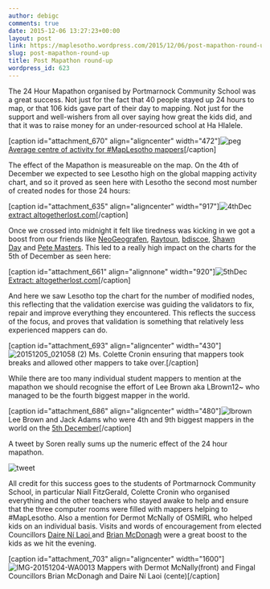 ```yaml
---
author: debigc
comments: true
date: 2015-12-06 13:27:23+00:00
layout: post
link: https://maplesotho.wordpress.com/2015/12/06/post-mapathon-round-up/
slug: post-mapathon-round-up
title: Post Mapathon round-up
wordpress_id: 623
---
```


The 24 Hour Mapathon organised by Portmarnock Community School was a great success. Not just for the fact that 40 people stayed up 24 hours to map, or that 106 kids gave part of their day to mapping. Not just for the support and well-wishers from all over saying how great the kids did, and that it was to raise money for an under-resourced school at Ha Hlalele.

[caption id="attachment_670" align="aligncenter" width="472"]![peg](https://maplesotho.files.wordpress.com/2015/12/peg.jpg) [Average centre of activity for #MapLesotho mappers](http://resultmaps.neis-one.org/oooc)[/caption]

The effect of the Mapathon is measureable on the map. On the 4th of December we expected to see Lesotho high on the global mapping activity chart, and so it proved as seen here with Lesotho the second most number of created nodes for those 24 hours:

[caption id="attachment_635" align="aligncenter" width="917"]![4thDec](https://maplesotho.files.wordpress.com/2015/12/4thdec.jpg) [extract altogetherlost.com](http://osmstats.neis-one.org/?item=countries&date=4-12-2015)[/caption]

Once we crossed into midnight it felt like tiredness was kicking in we got a boost from our friends like [NeoGeografen](https://twitter.com/neogeografen), [Raytoun](http://www.openstreetmap.org/user/RAytoun), [bdiscoe](https://twitter.com/bdiscoe), [Shawn Day](https://twitter.com/iridium) and [Pete Masters](https://twitter.com/pedrito1414). This led to a really high impact on the charts for the 5th of December as seen here:

[caption id="attachment_661" align="alignnone" width="920"]![5thDec](https://maplesotho.files.wordpress.com/2015/12/5thdec.jpg) [Extract: altogetherlost.com](http://osmstats.neis-one.org/?item=countries&date=5-12-2015)[/caption]

And here we saw Lesotho top the chart for the number of modified nodes, this reflecting that the validation exercise was guiding the validators to fix, repair and improve everything they encountered. This reflects the success of the focus, and proves that validation is something that relatively less experienced mappers can do.

[caption id="attachment_693" align="aligncenter" width="430"]![20151205_021058 (2)](https://maplesotho.files.wordpress.com/2015/12/20151205_021058-2.jpg) Ms. Colette Cronin ensuring that mappers took breaks and allowed other mappers to take over.[/caption]

While there are too many individual student mappers to mention at the mapathon we should recognise the effort of Lee Brown aka LBrown12~ who managed to be the fourth biggest mapper in the world.

[caption id="attachment_686" align="aligncenter" width="480"]![lbrown](https://maplesotho.files.wordpress.com/2015/12/lbrown.jpg) Lee Brown and Jack Adams who were 4th and 9th biggest mappers in the world on the [5th December](http://www.openstreetmap.org/stats/data_stats.html)[/caption]

A tweet by Soren really sums up the numeric effect of the 24 hour mapathon.

![tweet](https://maplesotho.files.wordpress.com/2015/12/tweet.jpg)

All credit for this success goes to the students of Portmarnock Community School, in particular Niall FitzGerald, Colette Cronin who organised everything and the other teachers who stayed awake to help and ensure that the three computer rooms were filled with mappers helping to #MapLesotho. Also a mention for Dermot McNally of OSMIRL who helped kids on an individual basis. Visits and words of encouragement from elected Councillors [Daire Ní Laoi ](https://twitter.com/dairenilaoi)and [Brian McDonagh](https://twitter.com/brianmcdonagh) were a great boost to the kids as we hit the evening.

[caption id="attachment_703" align="aligncenter" width="1600"]![IMG-20151204-WA0013](https://maplesotho.files.wordpress.com/2015/12/img-20151204-wa0013.jpg) Mappers with Dermot McNally(front) and Fingal Councillors Brian McDonagh and Daire Ní Laoi (cente)[/caption]




